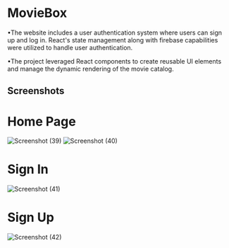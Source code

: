 # MovieBox

•The website includes a user authentication system where users can sign up and log in. React's state management along with firebase capabilities were utilized to handle user authentication.

•The project leveraged React components to create reusable UI elements and manage the dynamic
rendering of the movie catalog.


## Screenshots
# Home Page
![Screenshot (39)](https://github.com/himanshi-rathore/MovieBox/assets/108826224/9847dfaf-69a6-4215-a6d0-7e6f16e960a3)
![Screenshot (40)](https://github.com/himanshi-rathore/MovieBox/assets/108826224/907c77e8-e2a4-47ff-96c4-fa743c6096aa)

# Sign In
![Screenshot (41)](https://github.com/himanshi-rathore/MovieBox/assets/108826224/582d3b0f-dec7-4cf7-83c7-b3cd227e862f)


# Sign Up
![Screenshot (42)](https://github.com/himanshi-rathore/MovieBox/assets/108826224/d5f9b4b2-3420-47a4-9b3f-60aae6fc2702)

